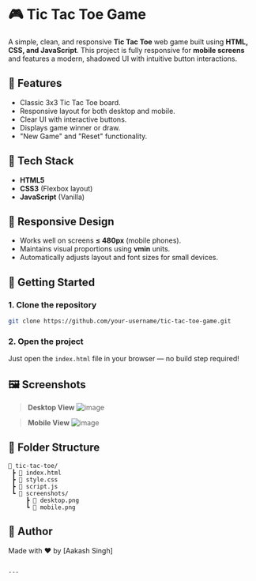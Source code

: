 # 🎮 Tic Tac Toe Game

A simple, clean, and responsive **Tic Tac Toe** web game built using **HTML, CSS, and JavaScript**. This project is fully responsive for **mobile screens** and features a modern, shadowed UI with intuitive button interactions.

## 📱 Features

- Classic 3x3 Tic Tac Toe board.
- Responsive layout for both desktop and mobile.
- Clear UI with interactive buttons.
- Displays game winner or draw.
- "New Game" and "Reset" functionality.

## 🧩 Tech Stack

- **HTML5**
- **CSS3** (Flexbox layout)
- **JavaScript** (Vanilla)

## 📐 Responsive Design

- Works well on screens **≤ 480px** (mobile phones).
- Maintains visual proportions using **vmin** units.
- Automatically adjusts layout and font sizes for small devices.

## 🚀 Getting Started

### 1. Clone the repository
```bash
git clone https://github.com/your-username/tic-tac-toe-game.git
````

### 2. Open the project

Just open the `index.html` file in your browser — no build step required!

## 🖼️ Screenshots

> **Desktop View**
> ![image](https://github.com/user-attachments/assets/716b0bae-7e11-4faa-a70e-89a5b70da2f2)


> **Mobile View**
> ![image](https://github.com/user-attachments/assets/b4be6919-18cc-409f-84fe-529cf0f6185c)


## 📂 Folder Structure

```
📁 tic-tac-toe/
 ┣ 📄 index.html
 ┣ 📄 style.css
 ┣ 📄 script.js
 ┗ 📁 screenshots/
     ┣ 📄 desktop.png
     ┗ 📄 mobile.png
```

## 🙌 Author

Made with ❤️ by \[Aakash Singh]


```

---
